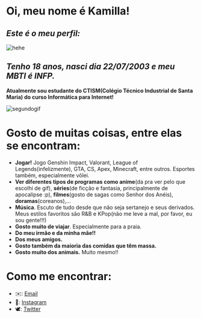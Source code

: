 # **Oi, meu nome é Kamilla!**
## *Este é o meu perfil:*
![hehe](https://img.wattpad.com/0ac9a4feb0ba3c267c6df41432e05721e46929c8/68747470733a2f2f73332e616d617a6f6e6177732e636f6d2f776174747061642d6d656469612d736572766963652f53746f7279496d6167652f4f526576714e70687132747234513d3d2d313037303330353438362e313638313530343364343933323162663736323334383730393839352e676966)

## *Tenho 18 anos, nasci dia 22/07/2003 e meu MBTI é INFP.*
**Atualmente sou estudante do CTISM(Colégio Técnico Industrial de Santa Maria) do curso Informática para Internet!**

![segundogif](https://i.pinimg.com/originals/95/c3/00/95c300e53b7ae84ceead5a83bf310aa1.gif)

# **Gosto de muitas coisas, entre elas se encontram:**
- **Jogar!** Jogo Genshin Impact, Valorant, League of Legends(infelizmente), GTA, CS, Apex, Minecraft, entre outros. Esportes também, especialmente vôlei.
- **Ver diferentes tipos de programas como anime**(da pra ver pelo que escolhi de gif), **séries**(de ficção e fantasia, principalmente de apocalipse :p), **filmes**(gosto de sagas como Senhor dos Anéis), **doramas**(coreanos),...
- **Música**. Escuto de tudo desde que não seja sertanejo e seus derivados. Meus estilos favoritos são R&B e KPop(não me leve a mal, por favor, eu sou gente!!!)
- **Gosto muito de viajar**. Especialmente para a praia.
- **Do meu irmão e da minha mãe!!**
- **Dos meus amigos.**
- **Gosto também da maioria das comidas que têm massa.**
- **Gosto muito dos animais.** Muito mesmo!!

# **Como me encontrar:**
- ✉️: [Email](kamilla.streb@gmail.com)
- 📸: [Instagram](https://www.instagram.com/https_kamis/)
- 🕊: [Twitter](https://mobile.twitter.com/https_kamis)